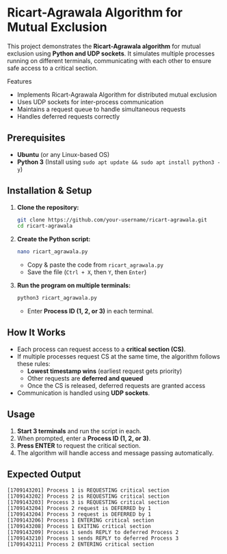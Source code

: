 # Ricart-Agrawala Algorithm for Mutual Exclusion

This project demonstrates the **Ricart-Agrawala algorithm** for mutual exclusion using **Python and UDP sockets**. It simulates multiple processes running on different terminals, communicating with each other to ensure safe access to a critical section.

Features

* Implements Ricart-Agrawala Algorithm for distributed mutual exclusion
* Uses UDP sockets for inter-process communication
* Maintains a request queue to handle simultaneous requests
* Handles deferred requests correctly

## Prerequisites
- **Ubuntu** (or any Linux-based OS)
- **Python 3** (Install using `sudo apt update && sudo apt install python3 -y`)

## Installation & Setup
1. **Clone the repository:**
   ```bash
   git clone https://github.com/your-username/ricart-agrawala.git
   cd ricart-agrawala
   ```
2. **Create the Python script:**
   ```bash
   nano ricart_agrawala.py
   ```
   - Copy & paste the code from `ricart_agrawala.py`
   - Save the file (`Ctrl + X`, then `Y`, then `Enter`)

3. **Run the program on multiple terminals:**
   ```bash
   python3 ricart_agrawala.py
   ```
   - Enter **Process ID (1, 2, or 3)** in each terminal.

## How It Works
- Each process can request access to a **critical section (CS)**.
- If multiple processes request CS at the same time, the algorithm follows these rules:
  - **Lowest timestamp wins** (earliest request gets priority)
  - Other requests are **deferred and queued**
  - Once the CS is released, deferred requests are granted access
- Communication is handled using **UDP sockets**.

## Usage
1. **Start 3 terminals** and run the script in each.
2. When prompted, enter a **Process ID (1, 2, or 3)**.
3. **Press ENTER** to request the critical section.
4. The algorithm will handle access and message passing automatically.

## Expected Output
```
[1709143201] Process 1 is REQUESTING critical section
[1709143202] Process 2 is REQUESTING critical section
[1709143203] Process 3 is REQUESTING critical section
[1709143204] Process 2 request is DEFERRED by 1
[1709143204] Process 3 request is DEFERRED by 1
[1709143206] Process 1 ENTERING critical section
[1709143208] Process 1 EXITING critical section
[1709143209] Process 1 sends REPLY to deferred Process 2
[1709143210] Process 1 sends REPLY to deferred Process 3
[1709143211] Process 2 ENTERING critical section
```



